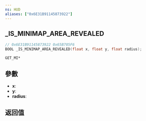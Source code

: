 ```yaml
---
ns: HUD
aliases: ["0x6E31B91145873922"]
---
```

## _IS_MINIMAP_AREA_REVEALED

```c
// 0x6E31B91145873922 0x65B705F6
BOOL _IS_MINIMAP_AREA_REVEALED(float x, float y, float radius);
```

```
GET_MI*
```

## 參數
* **x**: 
* **y**: 
* **radius**: 

## 返回值
